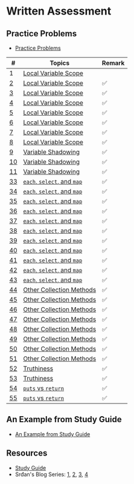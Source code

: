 # Written Assessment

## Practice Problems

- [Practice Problems](https://docs.google.com/document/d/16XteFXEm3lFbcavrXDZs45rNEc1iBxSYC8e4pLhT0Rw/edit#)

| # | Topics | Remark |
| --- | --- | --- |
| 1 | [Local Variable Scope](https://github.com/tsangsiu/RB109/blob/main/Part_1/Practice_Problems/practice_problems.md#local-variable-scope) |
| [2](https://github.com/tsangsiu/RB109/blob/main/Part_1/Practice_Problems/practice_problems.md#2) | [Local Variable Scope](https://github.com/tsangsiu/RB109/blob/main/Part_1/Practice_Problems/practice_problems.md#local-variable-scope) | :white_check_mark:
| [3](https://github.com/tsangsiu/RB109/blob/main/Part_1/Practice_Problems/practice_problems.md#3) | [Local Variable Scope](https://github.com/tsangsiu/RB109/blob/main/Part_1/Practice_Problems/practice_problems.md#local-variable-scope) | :white_check_mark:
| [4](https://github.com/tsangsiu/RB109/blob/main/Part_1/Practice_Problems/practice_problems.md#4) | [Local Variable Scope](https://github.com/tsangsiu/RB109/blob/main/Part_1/Practice_Problems/practice_problems.md#local-variable-scope) | :white_check_mark:
| [5](https://github.com/tsangsiu/RB109/blob/main/Part_1/Practice_Problems/practice_problems.md#5) | [Local Variable Scope](https://github.com/tsangsiu/RB109/blob/main/Part_1/Practice_Problems/practice_problems.md#local-variable-scope) | :white_check_mark:
| [6](https://github.com/tsangsiu/RB109/blob/main/Part_1/Practice_Problems/practice_problems.md#6) | [Local Variable Scope](https://github.com/tsangsiu/RB109/blob/main/Part_1/Practice_Problems/practice_problems.md#local-variable-scope) | :white_check_mark:
| [7](https://github.com/tsangsiu/RB109/blob/main/Part_1/Practice_Problems/practice_problems.md#7) | [Local Variable Scope](https://github.com/tsangsiu/RB109/blob/main/Part_1/Practice_Problems/practice_problems.md#local-variable-scope) | :white_check_mark:
| [8](https://github.com/tsangsiu/RB109/blob/main/Part_1/Practice_Problems/practice_problems.md#8) | [Local Variable Scope](https://github.com/tsangsiu/RB109/blob/main/Part_1/Practice_Problems/practice_problems.md#local-variable-scope) | :white_check_mark:
| [9](https://github.com/tsangsiu/RB109/blob/main/Part_1/Practice_Problems/practice_problems.md#9) | [Variable Shadowing](https://github.com/tsangsiu/RB109/blob/main/Part_1/Practice_Problems/practice_problems.md#variable-shadowing) | :white_check_mark:
| [10](https://github.com/tsangsiu/RB109/blob/main/Part_1/Practice_Problems/practice_problems.md#10) | [Variable Shadowing](https://github.com/tsangsiu/RB109/blob/main/Part_1/Practice_Problems/practice_problems.md#variable-shadowing) | :white_check_mark:
| [11](https://github.com/tsangsiu/RB109/blob/main/Part_1/Practice_Problems/practice_problems.md#11) | [Variable Shadowing](https://github.com/tsangsiu/RB109/blob/main/Part_1/Practice_Problems/practice_problems.md#variable-shadowing) | :white_check_mark:
| [33](https://github.com/tsangsiu/RB109/blob/main/Part_1/Practice_Problems/practice_problems.md#33) | [`each`, `select`, and `map`](https://github.com/tsangsiu/RB109/blob/main/Part_1/Practice_Problems/practice_problems.md#each-select-and-map) | :white_check_mark:
| [34](https://github.com/tsangsiu/RB109/blob/main/Part_1/Practice_Problems/practice_problems.md#34) | [`each`, `select`, and `map`](https://github.com/tsangsiu/RB109/blob/main/Part_1/Practice_Problems/practice_problems.md#each-select-and-map) | :white_check_mark:
| [35](https://github.com/tsangsiu/RB109/blob/main/Part_1/Practice_Problems/practice_problems.md#35) | [`each`, `select`, and `map`](https://github.com/tsangsiu/RB109/blob/main/Part_1/Practice_Problems/practice_problems.md#each-select-and-map) | :white_check_mark:
| [36](https://github.com/tsangsiu/RB109/blob/main/Part_1/Practice_Problems/practice_problems.md#36) | [`each`, `select`, and `map`](https://github.com/tsangsiu/RB109/blob/main/Part_1/Practice_Problems/practice_problems.md#each-select-and-map) | :white_check_mark:
| [37](https://github.com/tsangsiu/RB109/blob/main/Part_1/Practice_Problems/practice_problems.md#37) | [`each`, `select`, and `map`](https://github.com/tsangsiu/RB109/blob/main/Part_1/Practice_Problems/practice_problems.md#each-select-and-map) | :white_check_mark:
| [38](https://github.com/tsangsiu/RB109/blob/main/Part_1/Practice_Problems/practice_problems.md#38) | [`each`, `select`, and `map`](https://github.com/tsangsiu/RB109/blob/main/Part_1/Practice_Problems/practice_problems.md#each-select-and-map) | :white_check_mark:
| [39](https://github.com/tsangsiu/RB109/blob/main/Part_1/Practice_Problems/practice_problems.md#39) | [`each`, `select`, and `map`](https://github.com/tsangsiu/RB109/blob/main/Part_1/Practice_Problems/practice_problems.md#each-select-and-map) | :white_check_mark:
| [40](https://github.com/tsangsiu/RB109/blob/main/Part_1/Practice_Problems/practice_problems.md#40) | [`each`, `select`, and `map`](https://github.com/tsangsiu/RB109/blob/main/Part_1/Practice_Problems/practice_problems.md#each-select-and-map) | :white_check_mark:
| [41](https://github.com/tsangsiu/RB109/blob/main/Part_1/Practice_Problems/practice_problems.md#41) | [`each`, `select`, and `map`](https://github.com/tsangsiu/RB109/blob/main/Part_1/Practice_Problems/practice_problems.md#each-select-and-map) | :white_check_mark:
| [42](https://github.com/tsangsiu/RB109/blob/main/Part_1/Practice_Problems/practice_problems.md#42) | [`each`, `select`, and `map`](https://github.com/tsangsiu/RB109/blob/main/Part_1/Practice_Problems/practice_problems.md#each-select-and-map) | :white_check_mark:
| [43](https://github.com/tsangsiu/RB109/blob/main/Part_1/Practice_Problems/practice_problems.md#43) | [`each`, `select`, and `map`](https://github.com/tsangsiu/RB109/blob/main/Part_1/Practice_Problems/practice_problems.md#each-select-and-map) | :white_check_mark:
| [44](https://github.com/tsangsiu/RB109/blob/main/Part_1/Practice_Problems/practice_problems.md#44) | [Other Collection Methods](https://github.com/tsangsiu/RB109/blob/main/Part_1/Practice_Problems/practice_problems.md#other-collection-methods) | :white_check_mark:
| [45](https://github.com/tsangsiu/RB109/blob/main/Part_1/Practice_Problems/practice_problems.md#45) | [Other Collection Methods](https://github.com/tsangsiu/RB109/blob/main/Part_1/Practice_Problems/practice_problems.md#other-collection-methods) | :white_check_mark:
| [46](https://github.com/tsangsiu/RB109/blob/main/Part_1/Practice_Problems/practice_problems.md#46) | [Other Collection Methods](https://github.com/tsangsiu/RB109/blob/main/Part_1/Practice_Problems/practice_problems.md#other-collection-methods) | :white_check_mark:
| [47](https://github.com/tsangsiu/RB109/blob/main/Part_1/Practice_Problems/practice_problems.md#47) | [Other Collection Methods](https://github.com/tsangsiu/RB109/blob/main/Part_1/Practice_Problems/practice_problems.md#other-collection-methods) | :white_check_mark:
| [48](https://github.com/tsangsiu/RB109/blob/main/Part_1/Practice_Problems/practice_problems.md#48) | [Other Collection Methods](https://github.com/tsangsiu/RB109/blob/main/Part_1/Practice_Problems/practice_problems.md#other-collection-methods) | :white_check_mark:
| [49](https://github.com/tsangsiu/RB109/blob/main/Part_1/Practice_Problems/practice_problems.md#49) | [Other Collection Methods](https://github.com/tsangsiu/RB109/blob/main/Part_1/Practice_Problems/practice_problems.md#other-collection-methods) | :white_check_mark:
| [50](https://github.com/tsangsiu/RB109/blob/main/Part_1/Practice_Problems/practice_problems.md#50) | [Other Collection Methods](https://github.com/tsangsiu/RB109/blob/main/Part_1/Practice_Problems/practice_problems.md#other-collection-methods) | :white_check_mark:
| [51](https://github.com/tsangsiu/RB109/blob/main/Part_1/Practice_Problems/practice_problems.md#51) | [Other Collection Methods](https://github.com/tsangsiu/RB109/blob/main/Part_1/Practice_Problems/practice_problems.md#other-collection-methods) | :white_check_mark:
| [52](https://github.com/tsangsiu/RB109/blob/main/Part_1/Practice_Problems/practice_problems.md#52) | [Truthiness](https://github.com/tsangsiu/RB109/blob/main/Part_1/Practice_Problems/practice_problems.md#truthiness) | :white_check_mark:
| [53](https://github.com/tsangsiu/RB109/blob/main/Part_1/Practice_Problems/practice_problems.md#53) | [Truthiness](https://github.com/tsangsiu/RB109/blob/main/Part_1/Practice_Problems/practice_problems.md#truthiness) | :white_check_mark:
| [54](https://github.com/tsangsiu/RB109/blob/main/Part_1/Practice_Problems/practice_problems.md#54) | [`puts` vs `return`](https://github.com/tsangsiu/RB109/blob/main/Part_1/Practice_Problems/practice_problems.md#puts-vs-return) | :white_check_mark:
| [55](https://github.com/tsangsiu/RB109/blob/main/Part_1/Practice_Problems/practice_problems.md#55) | [`puts` vs `return`](https://github.com/tsangsiu/RB109/blob/main/Part_1/Practice_Problems/practice_problems.md#puts-vs-return) | :white_check_mark:

## An Example from Study Guide

- [An Example from Study Guide](https://github.com/tsangsiu/RB109/blob/main/Part_1/example_study_guide.md)

## Resources

- [Study Guide](https://launchschool.com/lessons/3ce27abc/assignments/cd8e4629)
- Srđan's Blog Series: [1](https://medium.com/how-i-started-learning-coding-from-scratch/advices-for-109-written-assessment-part-1-6f7fa821cf84), [2](https://medium.com/how-i-started-learning-coding-from-scratch/advice-for-109-written-assessment-part-2-594060594f6e), [3](https://medium.com/how-i-started-learning-coding-from-scratch/advice-for-109-written-assessment-part-3-d39dceb06c0c), [4](https://medium.com/how-i-started-learning-coding-from-scratch/advice-for-109-written-assessment-part-4-e205174ece7b)
